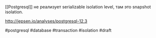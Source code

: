 [[Postgresql]] не реализует serializable isolation level, там это snapshot isolation. 

http://jepsen.io/analyses/postgresql-12.3

#postgresql #database #transaction #isolation
#draft